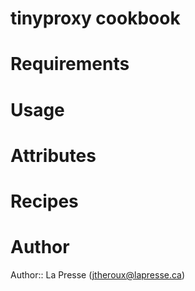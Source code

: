 # tinyproxy cookbook

# Requirements

# Usage

# Attributes

# Recipes

# Author

Author:: La Presse (<jtheroux@lapresse.ca>)
